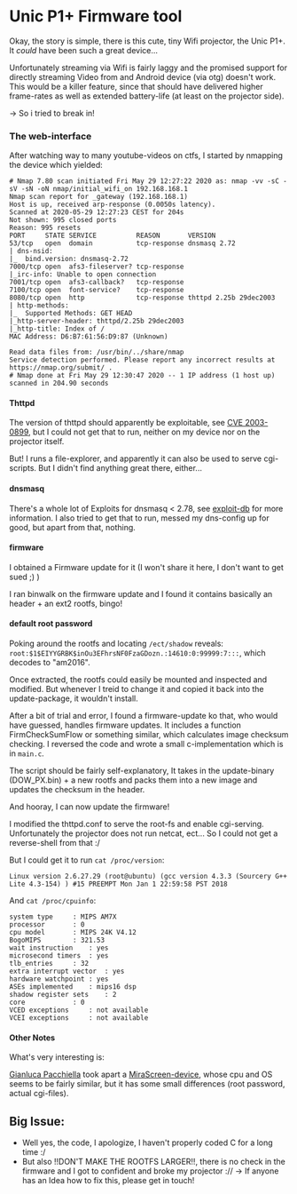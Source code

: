 # Unic P1+ Firmware tool
Okay, the story is simple, there is this cute, tiny Wifi projector, the Unic P1+. It *could* have been such a great device...

Unfortunately streaming via Wifi is fairly laggy and the promised support for directly streaming Video from and Android device (via otg) doesn't work. This would be a killer feature, since that should have delivered higher frame-rates as well as extended battery-life (at least on the projector side).

-> So i tried to break in!

### The web-interface

After watching way to many youtube-videos on ctfs, I started by nmapping the device which yielded:


```
# Nmap 7.80 scan initiated Fri May 29 12:27:22 2020 as: nmap -vv -sC -sV -sN -oN nmap/initial_wifi_on 192.168.168.1
Nmap scan report for _gateway (192.168.168.1)
Host is up, received arp-response (0.0050s latency).
Scanned at 2020-05-29 12:27:23 CEST for 204s
Not shown: 995 closed ports
Reason: 995 resets
PORT     STATE SERVICE          REASON       VERSION
53/tcp   open  domain           tcp-response dnsmasq 2.72
| dns-nsid: 
|_  bind.version: dnsmasq-2.72
7000/tcp open  afs3-fileserver? tcp-response
|_irc-info: Unable to open connection
7001/tcp open  afs3-callback?   tcp-response
7100/tcp open  font-service?    tcp-response
8080/tcp open  http             tcp-response thttpd 2.25b 29dec2003
| http-methods: 
|_  Supported Methods: GET HEAD
|_http-server-header: thttpd/2.25b 29dec2003
|_http-title: Index of /
MAC Address: D6:B7:61:56:D9:87 (Unknown)

Read data files from: /usr/bin/../share/nmap
Service detection performed. Please report any incorrect results at https://nmap.org/submit/ .
# Nmap done at Fri May 29 12:30:47 2020 -- 1 IP address (1 host up) scanned in 204.90 seconds
```
#### Thttpd
The version of thttpd should apparently be exploitable, see [CVE 2003-0899](https://www.google.com), but I could not get that to run, neither on my device nor on the projector itself.

But! I runs a file-explorer, and apparently it can also be used to serve cgi-scripts. But I didn't find anything great there, either...

#### dnsmasq
There's a whole lot of Exploits for dnsmasq < 2.78, see [exploit-db](https://www.exploit-db.com/search?q=dnsmasq) for more information. I also tried to get that to run, messed my dns-config up for good, but apart from that, nothing.


#### firmware
I obtained a Firmware update for it (I won't share it here, I don't want to get sued ;) )

I ran binwalk on the firmware update and I found it contains basically an header + an ext2 rootfs, bingo!


#### default root password
Poking around the rootfs and locating `/ect/shadow` reveals: `root:$1$EIYYGRBK$inOu3EFhrsNF0FzaGDozn.:14610:0:99999:7:::`, which decodes to "am2016".

Once extracted, the rootfs could easily be mounted and inspected and modified. But whenever I treid to change it and copied it back into the update-package, it wouldn't install.

After a bit of trial and error, I found a firmware-update ko that, who would have guessed, handles firmware updates. It includes a function FirmCheckSumFlow or something similar, which calculates image checksum checking.
I reversed the code and wrote a small c-implementation which is in `main.c`.

The script should be fairly self-explanatory, It takes in the update-binary (DOW_PX.bin) + a new rootfs and packs them into a new image and updates the checksum in the header.

And hooray, I can now update the firmware!

I modified the thttpd.conf to serve the root-fs and enable cgi-serving. Unfortunately the projector does not run netcat, ect... So I could not get a reverse-shell from that :/

But I could get it to run `cat /proc/version`:
```
Linux version 2.6.27.29 (root@ubuntu) (gcc version 4.3.3 (Sourcery G++ Lite 4.3-154) ) #15 PREEMPT Mon Jan 1 22:59:58 PST 2018
```

And `cat /proc/cpuinfo`:
```
system type		: MIPS AM7X
processor		: 0
cpu model		: MIPS 24K V4.12
BogoMIPS		: 321.53
wait instruction	: yes
microsecond timers	: yes
tlb_entries		: 32
extra interrupt vector	: yes
hardware watchpoint	: yes
ASEs implemented	: mips16 dsp
shadow register sets	: 2
core			: 0
VCED exceptions		: not available
VCEI exceptions		: not available
```



#### Other Notes

What's very interesting is: 

[Gianluca Pacchiella](https://github.com/gipi) took apart a [MiraScreen-device](https://github.com/gipi/teardown/tree/master/MiraScreen), whose cpu and OS seems to be fairly similar, but it has some small differences (root password, actual cgi-files).


## Big Issue:
- Well yes, the code, I apologize, I haven't properly coded C for a long time :/
- But also !!DON'T MAKE THE ROOTFS LARGER!!, there is no check in the firmware and I got to confident and broke my projector ://
  -> If anyone has an Idea how to fix this, please get in touch!

